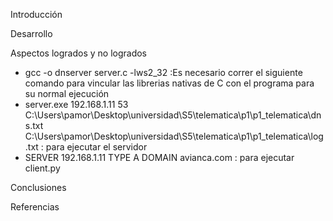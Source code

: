 Introducción

Desarrollo

Aspectos logrados y no logrados


- gcc -o dnserver server.c -lws2_32
  :Es necesario correr el siguiente comando para vincular las librerias nativas de C con el programa para su normal ejecución
- server.exe 192.168.1.11 53 C:\Users\pamor\Desktop\universidad\S5\telematica\p1\p1_telematica\dns.txt C:\Users\pamor\Desktop\universidad\S5\telematica\p1\p1_telematica\log.txt : para ejecutar el servidor
- SERVER 192.168.1.11 TYPE A DOMAIN avianca.com : para ejecutar client.py

Conclusiones 

Referencias
